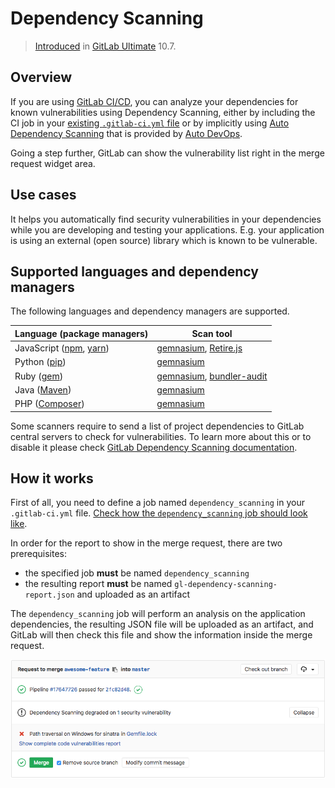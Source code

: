 # Dependency Scanning

> [Introduced][ee-5105] in [GitLab Ultimate][ee] 10.7.

## Overview

If you are using [GitLab CI/CD][ci], you can analyze your dependencies for known
vulnerabilities using Dependency Scanning, either by
including the CI job in your [existing `.gitlab-ci.yml` file][cc-docs] or
by implicitly using [Auto Dependency Scanning](../../../topics/autodevops/index.md#auto-dependency-scanning)
that is provided by [Auto DevOps](../../../topics/autodevops/index.md).

Going a step further, GitLab can show the vulnerability list right in the merge
request widget area.

## Use cases

It helps you automatically find security vulnerabilities in your dependencies
while you are developing and testing your applications. E.g. your application
is using an external (open source) library which is known to be vulnerable.

## Supported languages and dependency managers

The following languages and dependency managers are supported.

| Language (package managers)                                                 | Scan tool                                                                                                                         |
|-----------------------------------------------------------------------------|-----------------------------------------------------------------------------------------------------------------------------------|
| JavaScript ([npm](https://www.npmjs.com/), [yarn](https://yarnpkg.com/en/)) | [gemnasium](https://gitlab.com/gitlab-org/security-products/gemnasium/general), [Retire.js](https://retirejs.github.io/retire.js)         |
| Python ([pip](https://pip.pypa.io/en/stable/))                              | [gemnasium](https://gitlab.com/gitlab-org/security-products/gemnasium/general)                                                            |
| Ruby ([gem](https://rubygems.org/))                                         | [gemnasium](https://gitlab.com/gitlab-org/security-products/gemnasium/general), [bundler-audit](https://github.com/rubysec/bundler-audit) |
| Java ([Maven](https://maven.apache.org/))                                   | [gemnasium](https://gitlab.com/gitlab-org/security-products/gemnasium/general)                                                            |
| PHP ([Composer](https://getcomposer.org/))                                  | [gemnasium](https://gitlab.com/gitlab-org/security-products/gemnasium/general)                                                            |

Some scanners require to send a list of project dependencies to GitLab central servers to check for vulnerabilities. To learn more about this or to disable it please
check [GitLab Dependency Scanning documentation](https://gitlab.com/gitlab-org/security-products/dependency-scanning#remote-checks).

## How it works

First of all, you need to define a job named `dependency_scanning` in your
`.gitlab-ci.yml` file. [Check how the `dependency_scanning` job should look like][cc-docs].

In order for the report to show in the merge request, there are two
prerequisites:

- the specified job **must** be named `dependency_scanning`
- the resulting report **must** be named `gl-dependency-scanning-report.json`
  and uploaded as an artifact

The `dependency_scanning` job will perform an analysis on the application
dependencies, the resulting JSON file will be uploaded as an artifact, and
GitLab will then check this file and show the information inside the merge
request.

![Dependency Scanning Widget](img/dependency_scanning.png)

[ee-4682]: https://gitlab.com/gitlab-org/gitlab-ee/issues/4682
[ee-5105]: https://gitlab.com/gitlab-org/gitlab-ee/issues/5105
[ee]: https://about.gitlab.com/products/
[ci]: ../../../ci/README.md
[cc-docs]: ../../../ci/examples/dependency_scanning.md
